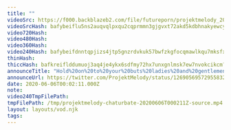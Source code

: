 ```yaml
---
title: ""
videoSrc: https://f000.backblazeb2.com/file/futureporn/projektmelody_2020-06-05_23-55-45.mkv
videoSrcHash: bafybeiflu5ns2auqvqlpxqu2cqprmmn3gjgvxt72akd5kdbhnakyewcyhq?filename=projektmelody-chaturbate-20200606T000211Z-source.mp4
video720Hash: 
video480Hash: 
video360Hash: 
video240Hash: bafybeifdnntqpjizs4jtp5gnzrdvkuk57bwfzkgfocqmawlkqu7mksfxy4?filename=projektmelody-chaturbate-20200606T000211Z-240p.mp4
thinHash: 
thiccHash: bafkreiflddumuoj3aq4je4ykx6sdfmy72hx7unxgnlmsk7ew7nvokcikcm?filename=20200606T000211Z-thicc.jpg
announceTitle: "Hold%20on%20to%20your%20buts%20ladies%20and%20gentlemen%2C%20we%27re%20doin%20some%20ASMR%20today%21%21%21%20XD"
announceUrl: https://twitter.com/ProjektMelody/status/1269056957295583240
date: 2020-06-06T00:02:11.000Z
note: 
video240TmpFilePath: 
tmpFilePath: /tmp/projektmelody-chaturbate-20200606T000211Z-source.mp4
layout: layouts/vod.njk
tags:
---
```

